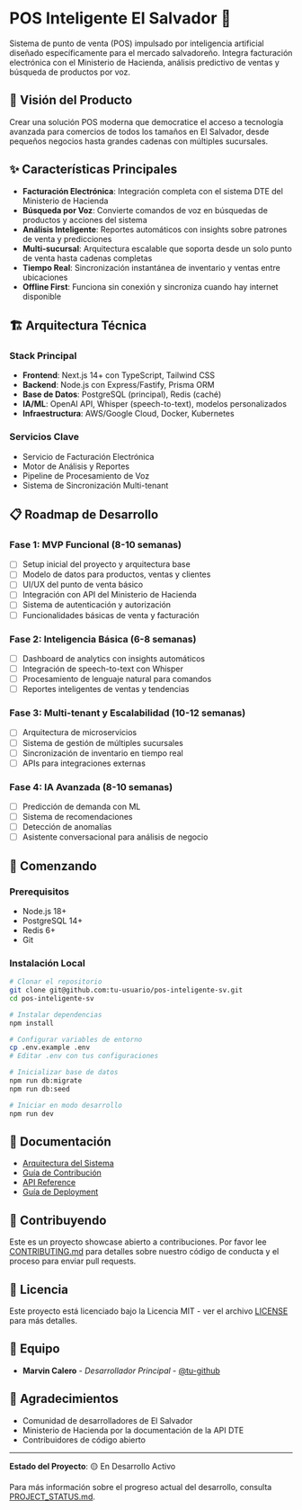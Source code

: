 # POS Inteligente El Salvador 🚀

Sistema de punto de venta (POS) impulsado por inteligencia artificial diseñado específicamente para el mercado salvadoreño. Integra facturación electrónica con el Ministerio de Hacienda, análisis predictivo de ventas y búsqueda de productos por voz.

## 🎯 Visión del Producto

Crear una solución POS moderna que democratice el acceso a tecnología avanzada para comercios de todos los tamaños en El Salvador, desde pequeños negocios hasta grandes cadenas con múltiples sucursales.

## ✨ Características Principales

- **Facturación Electrónica**: Integración completa con el sistema DTE del Ministerio de Hacienda
- **Búsqueda por Voz**: Convierte comandos de voz en búsquedas de productos y acciones del sistema
- **Análisis Inteligente**: Reportes automáticos con insights sobre patrones de venta y predicciones
- **Multi-sucursal**: Arquitectura escalable que soporta desde un solo punto de venta hasta cadenas completas
- **Tiempo Real**: Sincronización instantánea de inventario y ventas entre ubicaciones
- **Offline First**: Funciona sin conexión y sincroniza cuando hay internet disponible

## 🏗️ Arquitectura Técnica

### Stack Principal
- **Frontend**: Next.js 14+ con TypeScript, Tailwind CSS
- **Backend**: Node.js con Express/Fastify, Prisma ORM
- **Base de Datos**: PostgreSQL (principal), Redis (caché)
- **IA/ML**: OpenAI API, Whisper (speech-to-text), modelos personalizados
- **Infraestructura**: AWS/Google Cloud, Docker, Kubernetes

### Servicios Clave
- Servicio de Facturación Electrónica
- Motor de Análisis y Reportes
- Pipeline de Procesamiento de Voz
- Sistema de Sincronización Multi-tenant

## 📋 Roadmap de Desarrollo

### Fase 1: MVP Funcional (8-10 semanas)
- [ ] Setup inicial del proyecto y arquitectura base
- [ ] Modelo de datos para productos, ventas y clientes
- [ ] UI/UX del punto de venta básico
- [ ] Integración con API del Ministerio de Hacienda
- [ ] Sistema de autenticación y autorización
- [ ] Funcionalidades básicas de venta y facturación

### Fase 2: Inteligencia Básica (6-8 semanas)
- [ ] Dashboard de analytics con insights automáticos
- [ ] Integración de speech-to-text con Whisper
- [ ] Procesamiento de lenguaje natural para comandos
- [ ] Reportes inteligentes de ventas y tendencias

### Fase 3: Multi-tenant y Escalabilidad (10-12 semanas)
- [ ] Arquitectura de microservicios
- [ ] Sistema de gestión de múltiples sucursales
- [ ] Sincronización de inventario en tiempo real
- [ ] APIs para integraciones externas

### Fase 4: IA Avanzada (8-10 semanas)
- [ ] Predicción de demanda con ML
- [ ] Sistema de recomendaciones
- [ ] Detección de anomalías
- [ ] Asistente conversacional para análisis de negocio

## 🚀 Comenzando

### Prerequisitos
- Node.js 18+
- PostgreSQL 14+
- Redis 6+
- Git

### Instalación Local

```bash
# Clonar el repositorio
git clone git@github.com:tu-usuario/pos-inteligente-sv.git
cd pos-inteligente-sv

# Instalar dependencias
npm install

# Configurar variables de entorno
cp .env.example .env
# Editar .env con tus configuraciones

# Inicializar base de datos
npm run db:migrate
npm run db:seed

# Iniciar en modo desarrollo
npm run dev
```

## 📖 Documentación

- [Arquitectura del Sistema](./docs/ARCHITECTURE.md)
- [Guía de Contribución](./docs/CONTRIBUTING.md)
- [API Reference](./docs/API.md)
- [Guía de Deployment](./docs/DEPLOYMENT.md)

## 🤝 Contribuyendo

Este es un proyecto showcase abierto a contribuciones. Por favor lee [CONTRIBUTING.md](./docs/CONTRIBUTING.md) para detalles sobre nuestro código de conducta y el proceso para enviar pull requests.

## 📝 Licencia

Este proyecto está licenciado bajo la Licencia MIT - ver el archivo [LICENSE](LICENSE) para más detalles.

## 👥 Equipo

- **Marvin Calero** - *Desarrollador Principal* - [@tu-github](https://github.com/tu-usuario)

## 🙏 Agradecimientos

- Comunidad de desarrolladores de El Salvador
- Ministerio de Hacienda por la documentación de la API DTE
- Contribuidores de código abierto

---

**Estado del Proyecto**: 🟡 En Desarrollo Activo

Para más información sobre el progreso actual del desarrollo, consulta [PROJECT_STATUS.md](PROJECT_STATUS.md).